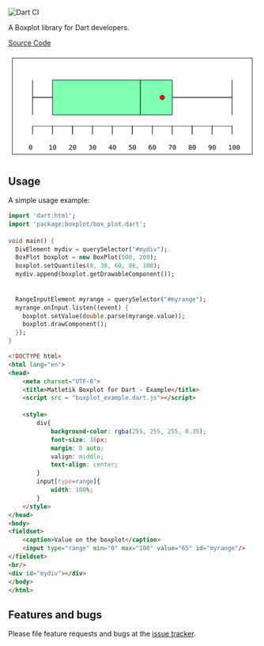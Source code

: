 ![Dart CI](https://github.com/jbytecode/boxplot/workflows/Dart%20CI/badge.svg)

A Boxplot library for Dart developers.


[Source Code](https://github.com/jbytecode/boxplot)

![Screenshot](https://github.com/jbytecode/boxplot/raw/master/images/screenshot.png)

## Usage

A simple usage example:

```dart
import 'dart:html';
import 'package:boxplot/box_plot.dart';

void main() {
  DivElement mydiv = querySelector("#mydiv");
  BoxPlot boxplot = new BoxPlot(500, 200);
  boxplot.setQuantiles(0, 30, 60, 86, 100);
  mydiv.append(boxplot.getDrawableComponent());


  RangeInputElement myrange = querySelector("#myrange");
  myrange.onInput.listen((event) {
    boxplot.setValue(double.parse(myrange.value));
    boxplot.drawComponent();
  });
}
```

```html
<!DOCTYPE html>
<html lang="en">
<head>
    <meta charset="UTF-8">
    <title>Matletik Boxplot for Dart - Example</title>
    <script src = "boxplot_example.dart.js"></script>

    <style>
        div{
            background-color: rgba(255, 255, 255, 0.35);
            font-size: 16px;
            margin: 0 auto;
            valign: middle;
            text-align: center;
        }
        input[type=range]{
            width: 100%;
        }
    </style>
</head>
<body>
<fieldset>
    <caption>Value on the boxplot</caption>
    <input type="range" min="0" max="100" value="65" id="myrange"/>
</fieldset>
<br/>
<div id="mydiv"></div>
</body>
</html>
```

## Features and bugs

Please file feature requests and bugs at the [issue tracker][tracker].

[tracker]: http://example.com/issues/replaceme
